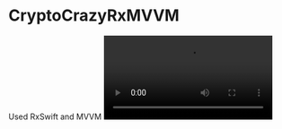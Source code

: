 # CryptoCrazyRxMVVM
Used RxSwift and MVVM
<video src= 'https://github.com/aleynaisikdaglilar/CryptoCrazyRxMVVM/assets/58865367/baf83072-09d6-40dc-9477-fe322f284135'/>

